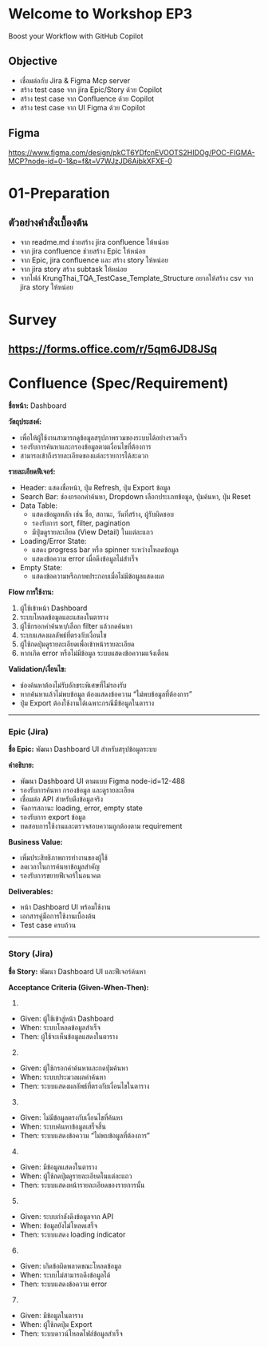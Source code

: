 # Welcome to Workshop EP3

Boost your Workflow with GitHub Copilot

## Objective

- เชื่อมต่อกับ Jira & Figma Mcp server
- สร้าง test case จาก jira Epic/Story ด้วย Copilot
- สร้าง test case จาก Confluence ด้วย Copilot
- สร้าง test case จาก UI Figma ด้วย Copilot

## Figma

<https://www.figma.com/design/pkCT6YDfcnEVOOTS2HIDOg/POC-FIGMA-MCP?node-id=0-1&p=f&t=V7WJzJD6AibkXFXE-0>

# 01-Preparation

## ตัวอย่างคำสั่งเบื้องต้น
- จาก readme.md ช่วยสร้าง jira confluence ให้หน่อย
- จาก jira confluence ช่วยสร้าง Epic ให้หน่อย
- จาก Epic, jira confluence และ <figma link> สร้าง story ให้หน่อย
- จาก jira story <story-no> สร้าง subtask ให้หน่อย
- จากไฟล์ KrungThai_TQA_TestCase_Template_Structure อยากให้สร้าง csv จาก jira story <story-no> ให้หน่อย


# Survey

https://forms.office.com/r/5qm6JD8JSq
---

# Confluence (Spec/Requirement)

**ชื่อหน้า:** Dashboard

**วัตถุประสงค์:**  

- เพื่อให้ผู้ใช้งานสามารถดูข้อมูลสรุปภาพรวมของระบบได้อย่างรวดเร็ว
- รองรับการค้นหาและกรองข้อมูลตามเงื่อนไขที่ต้องการ
- สามารถเข้าถึงรายละเอียดของแต่ละรายการได้สะดวก

**รายละเอียดฟีเจอร์:**  

- Header: แสดงชื่อหน้า, ปุ่ม Refresh, ปุ่ม Export ข้อมูล
- Search Bar: ช่องกรอกคำค้นหา, Dropdown เลือกประเภทข้อมูล, ปุ่มค้นหา, ปุ่ม Reset
- Data Table:
  - แสดงข้อมูลหลัก เช่น ชื่อ, สถานะ, วันที่สร้าง, ผู้รับผิดชอบ
  - รองรับการ sort, filter, pagination
  - มีปุ่มดูรายละเอียด (View Detail) ในแต่ละแถว
- Loading/Error State:
  - แสดง progress bar หรือ spinner ระหว่างโหลดข้อมูล
  - แสดงข้อความ error เมื่อดึงข้อมูลไม่สำเร็จ
- Empty State:
  - แสดงข้อความหรือภาพประกอบเมื่อไม่มีข้อมูลแสดงผล

**Flow การใช้งาน:**  

1. ผู้ใช้เข้าหน้า Dashboard
2. ระบบโหลดข้อมูลและแสดงในตาราง
3. ผู้ใช้กรอกคำค้นหา/เลือก filter แล้วกดค้นหา
4. ระบบแสดงผลลัพธ์ที่ตรงกับเงื่อนไข
5. ผู้ใช้กดปุ่มดูรายละเอียดเพื่อเข้าหน้ารายละเอียด
6. หากเกิด error หรือไม่มีข้อมูล ระบบแสดงข้อความแจ้งเตือน

**Validation/เงื่อนไข:**  

- ช่องค้นหาต้องไม่รับอักขระพิเศษที่ไม่รองรับ
- หากค้นหาแล้วไม่พบข้อมูล ต้องแสดงข้อความ “ไม่พบข้อมูลที่ต้องการ”
- ปุ่ม Export ต้องใช้งานได้เฉพาะกรณีมีข้อมูลในตาราง

---

### Epic (Jira)

**ชื่อ Epic:** พัฒนา Dashboard UI สำหรับสรุปข้อมูลระบบ

**คำอธิบาย:**  

- พัฒนา Dashboard UI ตามแบบ Figma node-id=12-488
- รองรับการค้นหา กรองข้อมูล และดูรายละเอียด
- เชื่อมต่อ API สำหรับดึงข้อมูลจริง
- จัดการสถานะ loading, error, empty state
- รองรับการ export ข้อมูล
- ทดสอบการใช้งานและตรวจสอบความถูกต้องตาม requirement

**Business Value:**  

- เพิ่มประสิทธิภาพการทำงานของผู้ใช้
- ลดเวลาในการค้นหาข้อมูลสำคัญ
- รองรับการขยายฟีเจอร์ในอนาคต

**Deliverables:**  

- หน้า Dashboard UI พร้อมใช้งาน
- เอกสารคู่มือการใช้งานเบื้องต้น
- Test case ครบถ้วน

---

### Story (Jira)

**ชื่อ Story:** พัฒนา Dashboard UI และฟีเจอร์ค้นหา

**Acceptance Criteria (Given-When-Then):**

1.

- Given: ผู้ใช้เข้าสู่หน้า Dashboard
- When: ระบบโหลดข้อมูลสำเร็จ
- Then: ผู้ใช้จะเห็นข้อมูลแสดงในตาราง

2.

- Given: ผู้ใช้กรอกคำค้นหาและกดปุ่มค้นหา
- When: ระบบประมวลผลคำค้นหา
- Then: ระบบแสดงผลลัพธ์ที่ตรงกับเงื่อนไขในตาราง

3.

- Given: ไม่มีข้อมูลตรงกับเงื่อนไขที่ค้นหา
- When: ระบบค้นหาข้อมูลเสร็จสิ้น
- Then: ระบบแสดงข้อความ “ไม่พบข้อมูลที่ต้องการ”

4.

- Given: มีข้อมูลแสดงในตาราง
- When: ผู้ใช้กดปุ่มดูรายละเอียดในแต่ละแถว
- Then: ระบบแสดงหน้ารายละเอียดของรายการนั้น

5.

- Given: ระบบกำลังดึงข้อมูลจาก API
- When: ข้อมูลยังไม่โหลดเสร็จ
- Then: ระบบแสดง loading indicator

6.

- Given: เกิดข้อผิดพลาดขณะโหลดข้อมูล
- When: ระบบไม่สามารถดึงข้อมูลได้
- Then: ระบบแสดงข้อความ error

7.

- Given: มีข้อมูลในตาราง
- When: ผู้ใช้กดปุ่ม Export
- Then: ระบบดาวน์โหลดไฟล์ข้อมูลสำเร็จ
